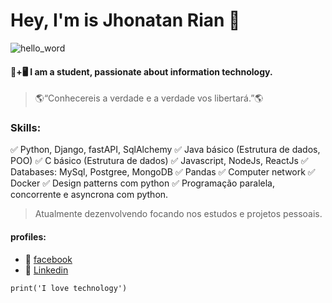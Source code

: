# Hey, I'm is Jhonatan Rian 👋

![hello_word](https://media1.tenor.com/images/15f0729d004bbf7ecea976b38a1fd8cb/tenor.gif?itemid=18564330)

#### 📒+🖥 I am a student, passionate about information technology.

>🌎“Conhecereis a verdade e a verdade vos libertará.”🌎

### Skills:
  ✅ Python, Django, fastAPI, SqlAlchemy
  ✅ Java básico (Estrutura de dados, POO)
  ✅ C básico (Estrutura de dados)
  ✅ Javascript, NodeJs, ReactJs
  ✅ Databases: MySql, Postgree, MongoDB
  ✅ Pandas
  ✅ Computer network
  ✅ Docker
  ✅ Design patterns com python
  ✅ Programação paralela, concorrente e asyncrona com python.

>Atualmente dezenvolvendo focando nos estudos e projetos pessoais.


#### profiles:
* 📲 [facebook](https://www.facebook.com/profile.php?id=100010817372277)
* 📲 [Linkedin](https://www.linkedin.com/in/jhonatan-rian/)

~~~
print('I love technology')
~~~
